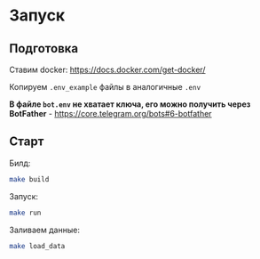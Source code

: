 # Запуск

## Подготовка

Ставим docker: https://docs.docker.com/get-docker/

Копируем `.env_example` файлы в аналогичные `.env`

**В файле `bot.env` не хватает ключа, его можно получить через BotFather** - https://core.telegram.org/bots#6-botfather

## Старт

Билд:
```bash
make build
```

Запуск:
```bash
make run
```

Заливаем данные:
```bash
make load_data
```